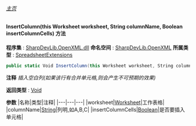 ###### [主页](./Index.md "主页")
#### InsertColumn(this Worksheet worksheet, String columnName, Boolean insertColumnCells) 方法
**程序集** : [SharpDevLib.OpenXML.dll](./SharpDevLib.OpenXML.assembly.md "SharpDevLib.OpenXML.dll")
**命名空间** : [SharpDevLib.OpenXML](./SharpDevLib.OpenXML.namespace.md "SharpDevLib.OpenXML")
**所属类型** : [SpreadsheetExtensions](./SharpDevLib.OpenXML.SpreadsheetExtensions.md "SpreadsheetExtensions")
``` csharp
public static Void InsertColumn(this Worksheet worksheet, String columnName, Boolean insertColumnCells)
```
**注释**
*插入空白列(如果该行有合并单元格,则会产生不可预期的效果)*

**返回类型** : [Void](https://learn.microsoft.com/en-us/dotnet/api/system.void "Void")

**参数**
|名称|类型|注释|
|---|---|---|
|worksheet|[Worksheet](https://learn.microsoft.com/en-us/dotnet/api/documentformat.openxml.spreadsheet.worksheet "Worksheet")|工作表格|
|columnName|[String](https://learn.microsoft.com/en-us/dotnet/api/system.string "String")|列明,如A,B,C|
|insertColumnCells|[Boolean](https://learn.microsoft.com/en-us/dotnet/api/system.boolean "Boolean")|是否要插入单元格|

